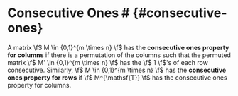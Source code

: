# Consecutive Ones # {#consecutive-ones}

A matrix \f$ M \in \{0,1\}^{m \times n} \f$ has the **consecutive ones property for columns** if there is a permutation of the columns such that the permuted matrix \f$ M' \in \{0,1\}^{m \times n} \f$ has the \f$ 1 \f$'s of each row consecutive.
Similarly, \f$ M \in \{0,1\}^{m \times n} \f$ has the **consecutive ones property for rows** if \f$ M^{\mathsf{T}} \f$ has the consecutive ones property for columns.

